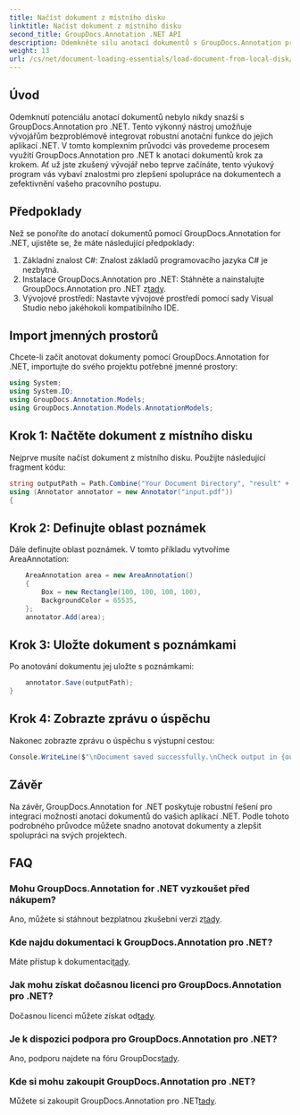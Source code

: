 ```yaml
---
title: Načíst dokument z místního disku
linktitle: Načíst dokument z místního disku
second_title: GroupDocs.Annotation .NET API
description: Odemkněte sílu anotací dokumentů s GroupDocs.Annotation pro .NET. Bezproblémově integrujte funkce anotací do svých aplikací .NET.
weight: 13
url: /cs/net/document-loading-essentials/load-document-from-local-disk/
---
```

## Úvod
Odemknutí potenciálu anotací dokumentů nebylo nikdy snazší s GroupDocs.Annotation pro .NET. Tento výkonný nástroj umožňuje vývojářům bezproblémově integrovat robustní anotační funkce do jejich aplikací .NET. V tomto komplexním průvodci vás provedeme procesem využití GroupDocs.Annotation pro .NET k anotaci dokumentů krok za krokem. Ať už jste zkušený vývojář nebo teprve začínáte, tento výukový program vás vybaví znalostmi pro zlepšení spolupráce na dokumentech a zefektivnění vašeho pracovního postupu.
## Předpoklady
Než se ponoříte do anotací dokumentů pomocí GroupDocs.Annotation for .NET, ujistěte se, že máte následující předpoklady:
1. Základní znalost C#: Znalost základů programovacího jazyka C# je nezbytná.
2. Instalace GroupDocs.Annotation pro .NET: Stáhněte a nainstalujte GroupDocs.Annotation pro .NET z[tady](https://releases.groupdocs.com/annotation/net/).
3. Vývojové prostředí: Nastavte vývojové prostředí pomocí sady Visual Studio nebo jakéhokoli kompatibilního IDE.

## Import jmenných prostorů
Chcete-li začít anotovat dokumenty pomocí GroupDocs.Annotation for .NET, importujte do svého projektu potřebné jmenné prostory:
```csharp
using System;
using System.IO;
using GroupDocs.Annotation.Models;
using GroupDocs.Annotation.Models.AnnotationModels;
```

## Krok 1: Načtěte dokument z místního disku
Nejprve musíte načíst dokument z místního disku. Použijte následující fragment kódu:
```csharp
string outputPath = Path.Combine("Your Document Directory", "result" + Path.GetExtension("input.pdf"));
using (Annotator annotator = new Annotator("input.pdf"))
{
```
## Krok 2: Definujte oblast poznámek
Dále definujte oblast poznámek. V tomto příkladu vytvoříme AreaAnnotation:
```csharp
    AreaAnnotation area = new AreaAnnotation()
    {
        Box = new Rectangle(100, 100, 100, 100),
        BackgroundColor = 65535,
    };
    annotator.Add(area);
```
## Krok 3: Uložte dokument s poznámkami
Po anotování dokumentu jej uložte s poznámkami:
```csharp
    annotator.Save(outputPath);
}
```
## Krok 4: Zobrazte zprávu o úspěchu
Nakonec zobrazte zprávu o úspěchu s výstupní cestou:
```csharp
Console.WriteLine($"\nDocument saved successfully.\nCheck output in {outputPath}.");
```

## Závěr
Na závěr, GroupDocs.Annotation for .NET poskytuje robustní řešení pro integraci možností anotací dokumentů do vašich aplikací .NET. Podle tohoto podrobného průvodce můžete snadno anotovat dokumenty a zlepšit spolupráci na svých projektech.
## FAQ
### Mohu GroupDocs.Annotation for .NET vyzkoušet před nákupem?
 Ano, můžete si stáhnout bezplatnou zkušební verzi z[tady](https://releases.groupdocs.com/).
### Kde najdu dokumentaci k GroupDocs.Annotation pro .NET?
 Máte přístup k dokumentaci[tady](https://tutorials.groupdocs.com/annotation/net/).
### Jak mohu získat dočasnou licenci pro GroupDocs.Annotation pro .NET?
 Dočasnou licenci můžete získat od[tady](https://purchase.groupdocs.com/temporary-license/).
### Je k dispozici podpora pro GroupDocs.Annotation pro .NET?
 Ano, podporu najdete na fóru GroupDocs[tady](https://forum.groupdocs.com/c/annotation/10).
### Kde si mohu zakoupit GroupDocs.Annotation pro .NET?
 Můžete si zakoupit GroupDocs.Annotation pro .NET[tady](https://purchase.groupdocs.com/buy).